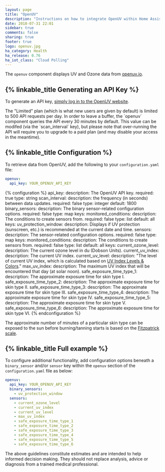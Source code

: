 ```yaml
---
layout: page
title: "OpenUV"
description: "Instructions on how to integrate OpenUV within Home Assistant."
date: 2018-07-31 22:01
sidebar: true
comments: false
sharing: true
footer: true
logo: openuv.jpg
ha_category: Health
ha_release: 0.76
ha_iot_class: "Cloud Polling"
---
```


The `openuv` component displays UV and Ozone data from [openuv.io](http://openuv.io).

## {% linkable_title Generating an API Key %}

To generate an API key, [simply log in to the OpenUV website](https://www.openuv.io/auth/google).

<p class='note warning'>
The "Limited" plan (which is what new users are given by default) is limited to 500 API requests per day. In order to leave a buffer, the `openuv` component queries the API every 30 minutes by default. This value can be modifed (via the `scan_interval` key), but please note that over-running the API will require you to upgrade to a paid plan (and may disable your access in the meantime).
</p>

## {% linkable_title Configuration %}

To retrieve data from OpenUV, add the following to your `configuration.yaml` file:

```yaml
openuv:
  api_key: YOUR_OPENUV_API_KEY
```

{% configuration %}
api_key:
  description: The OpenUV API key.
  required: true
  type: string
scan_interval:
  description: the frequency (in seconds) between data updates.
  required: false
  type: integer
  default: 1800
binary_sensors:
  description: The binary sensor-related configuration options.
  required: false
  type: map
  keys:
    monitored_conditions:
      description: The conditions to create sensors from.
      required: false
      type: list
      default: all
      keys:
        uv_protection_window:
          description: Displays if UV protection (sunscreen, etc.) is recommended at the current date and time.
sensors:
  description: The sensor-related configuration options.
  required: false
  type: map
  keys:
    monitored_conditions:
      description: The conditions to create sensors from.
      required: false
      type: list
      default: all
      keys:
        current_ozone_level:
          description: The current ozone level in du (Dobson Units).
        current_uv_index:
          description: The current UV index.
        current_uv_level:
          description: "The level of current UV index, which is calculated based on [UV Index Levels & Colors](https://www.openuv.io/kb/uv-index-levels-colors)."
        max_uv_index:
          description: The maximum UV index that will be encountered that day (at solar noon).
        safe_exposure_time_type_1:
          description: The approximate exposure time for skin type I.
        safe_exposure_time_type_2:
          description: The approximate exposure time for skin type II.
        safe_exposure_time_type_3:
          description: The approximate exposure time for skin type III.
        safe_exposure_time_type_4:
          description: The approximate exposure time for skin type IV.
        safe_exposure_time_type_5:
          description: The approximate exposure time for skin type V.
        safe_exposure_time_type_6:
          description: The approximate exposure time for skin type VI.
{% endconfiguration %}

The approximate number of minutes of a particular skin type can be exposed to the sun before burning/tanning starts is based on the [Fitzpatrick scale](https://en.wikipedia.org/wiki/Fitzpatrick_scale).

## {% linkable_title Full example %}

To configure additional functionality, add configuration options beneath a `binary_sensor` and/or `sensor` key within the `openuv` section of the `configuration.yaml` file as below:

```yaml
openuv:
  api_key: YOUR_OPENUV_API_KEY
  binary_sensors:
    - uv_protection_window
  sensors:
    - current_ozone_level
    - current_uv_index
    - current_uv_level
    - max_uv_index
    - safe_exposure_time_type_1
    - safe_exposure_time_type_2
    - safe_exposure_time_type_3
    - safe_exposure_time_type_4
    - safe_exposure_time_type_5
    - safe_exposure_time_type_6
```

<p class='note warning'>
The above guidelines constitute estimates and are intended to help informed decision making. They should not replace analysis, advice or diagnosis from a trained medical professional.
</p>
